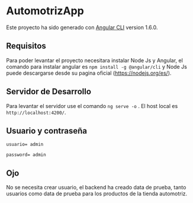 # AutomotrizApp

Este proyecto ha sido generado con [Angular CLI](https://github.com/angular/angular-cli) version 1.6.0.

## Requisitos

Para poder levantar el proyecto necesitara instalar Node Js y Angular, el comando para instalar angular es `npm install -g @angular/cli` y Node Js puede descargarse
desde su pagina oficial (https://nodejs.org/es/).

## Servidor de Desarrollo

Para levantar el servidor use el comando `ng serve -o` . El host local es `http://localhost:4200/`.


## Usuario y contraseña

`usuario= admin`

`password= admin`

## Ojo

No se necesita crear usuario, el backend ha creado data de prueba, tanto usuarios como data de prueba para los productos de la tienda automotriz.